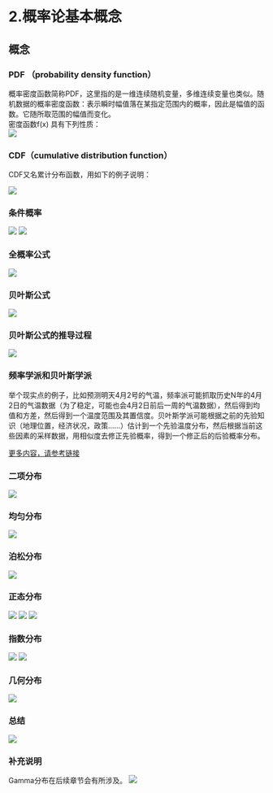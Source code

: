# 2.概率论基本概念
## 概念
### PDF （probability density function）

概率密度函数简称PDF，这里指的是一维连续随机变量，多维连续变量也类似。随机数据的概率密度函数：表示瞬时幅值落在某指定范围内的概率，因此是幅值的函数。它随所取范围的幅值而变化。  
密度函数f(x) 具有下列性质：  
![](https://github.com/bobkentt/Learning-machine-from-scratch-pic/blob/master/math_base/49.png)

### CDF（cumulative distribution function）
CDF又名累计分布函数，用如下的例子说明：




![](https://github.com/bobkentt/Learning-machine-from-scratch-pic/blob/master/math_base/48.png)


### 条件概率

![](https://github.com/bobkentt/Learning-machine-from-scratch-pic/blob/master/math_base/1.png)
![](https://github.com/bobkentt/Learning-machine-from-scratch-pic/blob/master/math_base/list.png)

### 全概率公式

![](https://github.com/bobkentt/Learning-machine-from-scratch-pic/blob/master/math_base/3.png)

### 贝叶斯公式

![](https://github.com/bobkentt/Learning-machine-from-scratch-pic/blob/master/math_base/4.png)


### 贝叶斯公式的推导过程

![](https://github.com/bobkentt/Learning-machine-from-scratch-pic/blob/master/math_base/5.png)

### 频率学派和贝叶斯学派
举个现实点的例子，比如预测明天4月2号的气温，频率派可能抓取历史N年的4月2日的气温数据（为了稳定，可能也会4月2日前后一周的气温数据），然后得到均值和方差，然后得到一个温度范围及其置信度。贝叶斯学派可能根据之前的先验知识（地理位置，经济状况，政策……）估计到一个先验温度分布，然后根据当前这些因素的采样数据，用相似度去修正先验概率，得到一个修正后的后验概率分布。

[更多内容，请参考链接](http://www.tuicool.com/articles/AfaU3ay)

### 二项分布
![](https://github.com/bobkentt/Learning-machine-from-scratch-pic/blob/master/math_base/10.png)

### 均匀分布

![](https://github.com/bobkentt/Learning-machine-from-scratch-pic/blob/master/math_base/8.png)

### 泊松分布
![](https://github.com/bobkentt/Learning-machine-from-scratch-pic/blob/master/math_base/posong.png)

### 正态分布

![](https://github.com/bobkentt/Learning-machine-from-scratch-pic/blob/master/math_base/zhengtai1.png)
![](https://github.com/bobkentt/Learning-machine-from-scratch-pic/blob/master/math_base/zhengtai2.png)
![](https://github.com/bobkentt/Learning-machine-from-scratch-pic/blob/master/math_base/zhengtai3.png)


### 指数分布

![](zhishu1.png)
![](zhishu2.png)

### 几何分布
![](11.png)

### 总结
![](sum.png)

### 补充说明
Gamma分布在后续章节会有所涉及。
![](gamma.png)
